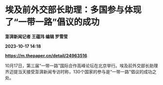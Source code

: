 # 埃及前外交部长助理：多国参与体现了“一带一路”倡议的成功
**澎湃新闻记者 王蕴玮 编辑 罗雪莹**

**2023-10-17 14:18**

**https://m.thepaper.cn/detail/24963516**

10月17日，第三届“一带一路”国际合作高峰论坛在北京举行。埃及前外交部长助理齐迈提当天接受澎湃新闻专访时称，130个国家的参与是“一带一路”倡议的成功之处。